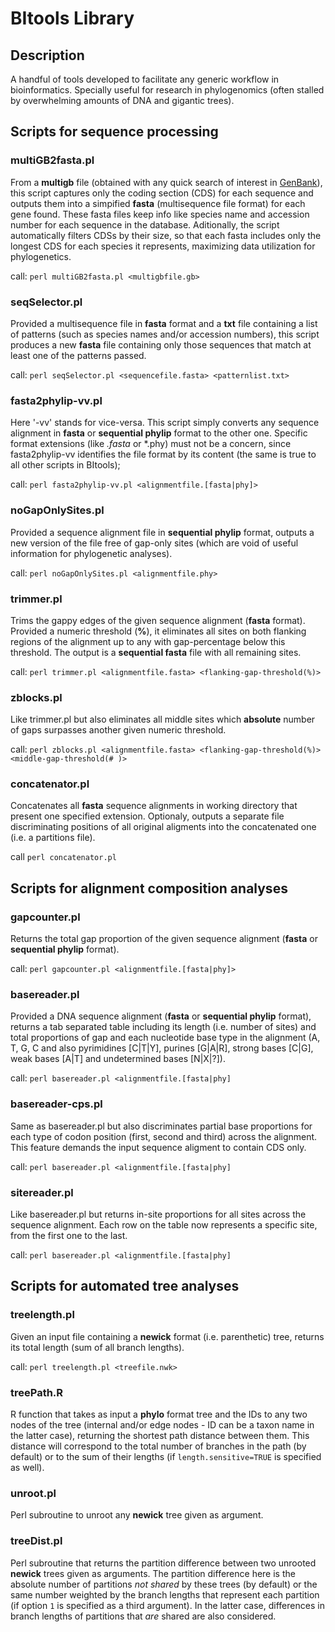 # BItools Library

## Description

A handful of tools developed to facilitate any generic workflow in bioinformatics.
Specially useful for research in phylogenomics (often stalled by overwhelming amounts of DNA and gigantic trees).

## Scripts for sequence processing

### multiGB2fasta.pl
From a **multigb** file (obtained with any quick search of interest in [GenBank](https://www.ncbi.nlm.nih.gov/genbank/)), this script captures only the coding section (CDS) for each sequence and outputs them into a simpified **fasta** (multisequence file format) for each gene found. These fasta files keep info like species name and accession number for each sequence in the database.
Aditionally, the script automatically filters CDSs by their size, so that each fasta includes only the longest CDS for each species it represents, maximizing data utilization for phylogenetics.

call: `perl multiGB2fasta.pl <multigbfile.gb>`

### seqSelector.pl
Provided a multisequence file in **fasta** format and a **txt** file containing a list of patterns (such as species names and/or accession numbers), this script produces a new **fasta** file containing only those sequences that match at least one of the patterns passed.

call: `perl seqSelector.pl <sequencefile.fasta> <patternlist.txt>`

### fasta2phylip-vv.pl
Here '-vv' stands for vice-versa. This script simply converts any sequence alignment in **fasta** or **sequential phylip** format to the other one. Specific format extensions (like *.fasta* or *.phy) must not be a concern, since fasta2phylip-vv identifies the file format by its content (the same is true to all other scripts in BItools);

call: `perl fasta2phylip-vv.pl <alignmentfile.[fasta|phy]>`

### noGapOnlySites.pl
Provided a sequence alignment file in **sequential phylip** format, outputs a new version of the file free of gap-only sites (which are void of useful information for phylogenetic analyses).

call: `perl noGapOnlySites.pl <alignmentfile.phy>`

### trimmer.pl
Trims the gappy edges of the given sequence alignment (**fasta** format). Provided a numeric threshold (**%**), it eliminates all sites on both flanking regions of the alignment up to any with gap-percentage below this threshold. The output is a **sequential fasta** file with all remaining sites.

call: `perl trimmer.pl <alignmentfile.fasta> <flanking-gap-threshold(%)>`

### zblocks.pl
Like trimmer.pl but also eliminates all middle sites which **absolute** number of gaps surpasses another given numeric threshold.

call: `perl zblocks.pl <alignmentfile.fasta> <flanking-gap-threshold(%)> <middle-gap-threshold(# )>`

### concatenator.pl
Concatenates all **fasta** sequence alignments in working directory that present one specified extension. Optionaly, outputs a separate file discriminating positions of all original aligments into the concatenated one (i.e. a partitions file).

call `perl concatenator.pl`


## Scripts for alignment composition analyses

### gapcounter.pl
Returns the total gap proportion of the given sequence alignment (**fasta** or **sequential phylip** format).

call: `perl gapcounter.pl <alignmentfile.[fasta|phy]>`

### basereader.pl
Provided a DNA sequence alignment (**fasta** or **sequential phylip** format), returns a tab separated table including its length (i.e. number of sites) and total proportions of gap and each nucleotide base type in the alignment (A, T, G, C and also pyrimidines [C|T|Y], purines [G|A|R], strong bases [C|G], weak bases [A|T] and undetermined bases [N|X|?]).

call: `perl basereader.pl <alignmentfile.[fasta|phy]`

### basereader-cps.pl
Same as basereader.pl but also discriminates partial base proportions for each type of codon position (first, second and third) across the alignment. This feature demands the input sequence aligment to contain CDS only.

call: `perl basereader.pl <alignmentfile.[fasta|phy]`

### sitereader.pl
Like basereader.pl but returns in-site proportions for all sites across the sequence alignment. Each row on the table now represents a specific site, from the first one to the last.

call: `perl basereader.pl <alignmentfile.[fasta|phy]`

## Scripts for automated tree analyses

### treelength.pl
Given an input file containing a **newick** format (i.e. parenthetic) tree, returns its total length (sum of all branch lengths).

call: `perl treelength.pl <treefile.nwk>`

### treePath.R
R function that takes as input a **phylo** format tree and the IDs to any two nodes of the tree (internal and/or edge nodes - ID can be a taxon name in the latter case), returning the shortest path distance between them. This distance will correspond to the total number of branches in the path (by default) or to the sum of their lengths (if `length.sensitive=TRUE` is specified as well).

### unroot.pl
Perl subroutine to unroot any **newick** tree given as argument.

### treeDist.pl
Perl subroutine that returns the partition difference between two unrooted **newick** trees given as arguments. The partition difference here is the absolute number of partitions *not shared* by these trees (by default) or the same number weighted by the branch lengths that represent each partition (if option `1` is specified as a third argument). In the latter case, differences in branch lengths of partitions that *are* shared are also considered.
